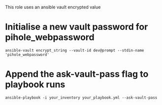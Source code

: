 This role uses an ansible vault encrypted value

# Initialise a new vault password for pihole_webpassword
`ansible-vault encrypt_string --vault-id dev@prompt --stdin-name 'pihole_webpassword'`

# Append the ask-vault-pass flag to playbook runs
`ansible-playbook -i your_inventory your_playbook.yml --ask-vault-pass`

